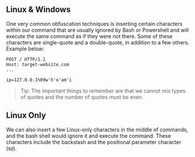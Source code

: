 ## Linux & Windows
One very common obfuscation techniques is inserting certain characters within our command that are usually ignored by Bash or Powershell and will execute the same command as if they were not there. Some of these characters are single-quote and a double-quote, in addition to a few others. Example below:
```http
POST / HTTP/1.1
Host: target-website.com
...

ip=127.0.0.1%09w'h'o'am'i
```
> Tip: The important things to remember are that we cannot mix types of quotes and the number of quotes must be even.
## Linux Only
We can also insert a few Linux-only characters in the middle of commands, and the bash shell would ignore it and execute the command. These characters include the backslash and the positional parameter character (`$@`).